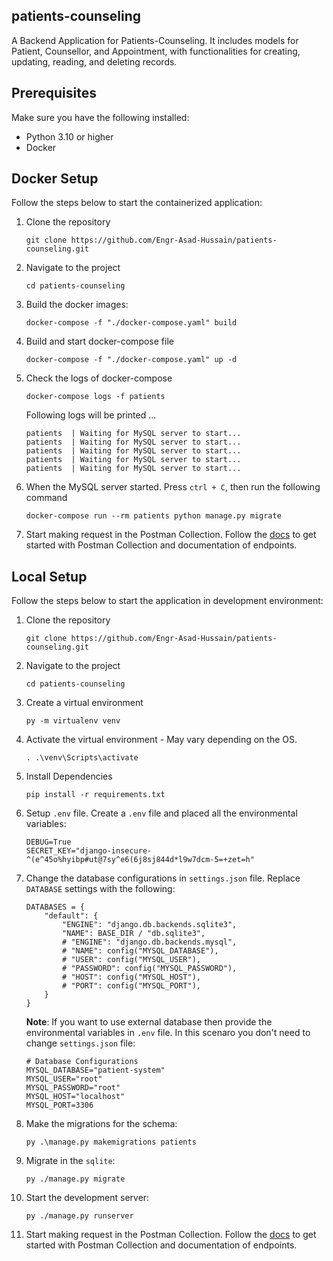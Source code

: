 ## patients-counseling
A Backend Application for Patients-Counseling. It includes models for Patient, Counsellor, and Appointment, with functionalities for creating, updating, reading, and deleting records.


## Prerequisites
Make sure you have the following installed:
- Python 3.10 or higher
- Docker


## Docker Setup
Follow the steps below to start the containerized application:
1. Clone the repository
    ```console
    git clone https://github.com/Engr-Asad-Hussain/patients-counseling.git
    ```

2. Navigate to the project
    ```console
    cd patients-counseling
    ```

3. Build the docker images:
    ```console
    docker-compose -f "./docker-compose.yaml" build
    ```

4. Build and start docker-compose file
    ```console
    docker-compose -f "./docker-compose.yaml" up -d
    ```

5. Check the logs of docker-compose
    ```console
    docker-compose logs -f patients
    ```
    Following logs will be printed ...
    ```
    patients  | Waiting for MySQL server to start...
    patients  | Waiting for MySQL server to start...
    patients  | Waiting for MySQL server to start...
    patients  | Waiting for MySQL server to start...
    patients  | Waiting for MySQL server to start...
    ```

6. When the MySQL server started. Press `ctrl + C`, then run the following command
    ```console
    docker-compose run --rm patients python manage.py migrate
    ```

7. Start making request in the Postman Collection. Follow the [docs](https://github.com/Engr-Asad-Hussain/patients-counseling/tree/main/docs) to get started with Postman Collection and documentation of endpoints.


## Local Setup
Follow the steps below to start the application in development environment:
1. Clone the repository
    ```console
    git clone https://github.com/Engr-Asad-Hussain/patients-counseling.git
    ```

2. Navigate to the project
    ```console
    cd patients-counseling
    ```

3. Create a virtual environment
    ```console
    py -m virtualenv venv
    ```

4. Activate the virtual environment - May vary depending on the OS.
    ```console
    . .\venv\Scripts\activate
    ```

5. Install Dependencies
    ```console
    pip install -r requirements.txt
    ```

6. Setup `.env` file. Create a `.env` file and placed all the environmental variables:
    ```console
    DEBUG=True
    SECRET_KEY="django-insecure-^(e^45o%hyibp#ut@7sy^e6(6j8sj844d*l9w7dcm-5=+zet=h"
    ```

7. Change the database configurations in `settings.json` file. Replace `DATABASE` settings with the following:
    ```console
    DATABASES = {
        "default": {
            "ENGINE": "django.db.backends.sqlite3",
            "NAME": BASE_DIR / "db.sqlite3",
            # "ENGINE": "django.db.backends.mysql",
            # "NAME": config("MYSQL_DATABASE"),
            # "USER": config("MYSQL_USER"),
            # "PASSWORD": config("MYSQL_PASSWORD"),
            # "HOST": config("MYSQL_HOST"),
            # "PORT": config("MYSQL_PORT"),
        }
    }
    ```
    **Note**: If you want to use external database then provide the environmental variables in `.env` file. In this scenaro you don't need to change `settings.json` file:
    ```console
    # Database Configurations
    MYSQL_DATABASE="patient-system"
    MYSQL_USER="root"
    MYSQL_PASSWORD="root"
    MYSQL_HOST="localhost"
    MYSQL_PORT=3306
    ```

8. Make the migrations for the schema:
    ```console
    py .\manage.py makemigrations patients
    ```

9. Migrate in the `sqlite`:
    ```console
    py ./manage.py migrate
    ```

10. Start the development server:
    ```console
    py ./manage.py runserver
    ```

11. Start making request in the Postman Collection. Follow the [docs](https://github.com/Engr-Asad-Hussain/patients-counseling/tree/main/docs) to get started with Postman Collection and documentation of endpoints.
